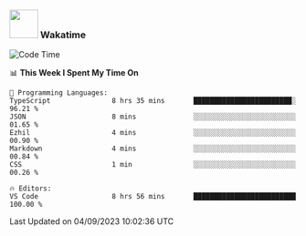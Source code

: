 ### <img src="https://media.giphy.com/media/VgCDAzcKvsR6OM0uWg/giphy.gif" width="50"> Wakatime

  <!--START_SECTION:waka-->
![Code Time](http://img.shields.io/badge/Code%20Time-1%2C446%20hrs%2023%20mins-blue)

📊 **This Week I Spent My Time On** 

```text
💬 Programming Languages: 
TypeScript               8 hrs 35 mins       ████████████████████████░   96.21 % 
JSON                     8 mins              ░░░░░░░░░░░░░░░░░░░░░░░░░   01.65 % 
Ezhil                    4 mins              ░░░░░░░░░░░░░░░░░░░░░░░░░   00.90 % 
Markdown                 4 mins              ░░░░░░░░░░░░░░░░░░░░░░░░░   00.84 % 
CSS                      1 min               ░░░░░░░░░░░░░░░░░░░░░░░░░   00.26 % 

🔥 Editors: 
VS Code                  8 hrs 56 mins       █████████████████████████   100.00 % 
```


 Last Updated on 04/09/2023 10:02:36 UTC
<!--END_SECTION:waka-->
